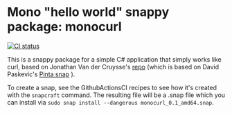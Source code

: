 # Mono "hello world" snappy package: monocurl

[![CI status](https://github.com/nblockchain/mono-hello-world-snap/workflows/ubuntu/badge.svg)](https://github.com/nblockchain/mono-hello-world-snap/commits/master)

This is a snappy package for a simple C# application that simply works like curl, based on Jonathan Van der Cruysse's [repo](https://github.com/jonathanvdc/mono-hello-world-snap) (which is based on David Paskevic's [Pinta snap](https://github.com/casept/snap-pinta) ).

To create a snap, see the GithubActionsCI recipes to see how it's created with the `snapcraft` command. The resulting file will be a .snap file which you can install via `sudo snap install --dangerous monocurl_0.1_amd64.snap`.
